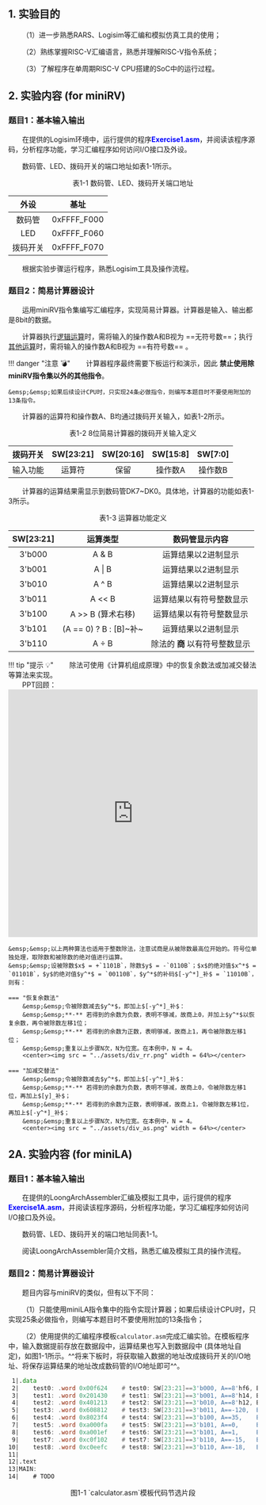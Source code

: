 ## 1. 实验目的

&emsp;&emsp;（1）进一步熟悉RARS、Logisim等汇编和模拟仿真工具的使用；

&emsp;&emsp;（2）熟练掌握RISC-V汇编语言，熟悉并理解RISC-V指令系统；

&emsp;&emsp;（3）了解程序在单周期RISC-V CPU搭建的SoC中的运行过程。



## 2. 实验内容 (for miniRV)

### 题目1：基本输入输出

&emsp;&emsp;在提供的Logisim环境中，运行提供的程序<font color = blue>**Exercise1.asm**</font>，并阅读该程序源码，分析程序功能，学习汇编程序如何访问I/O接口及外设。

&emsp;&emsp;数码管、LED、拨码开关的端口地址如表1-1所示。

<center>表1-1 数码管、LED、拨码开关端口地址</center>
<center>

| 外设 | 基址 |
| :-: | :-: |
| 数码管 | 0xFFFF_F000 |
| LED | 0xFFFF_F060 |
| 拨码开关 | 0xFFFF_F070 |

</center>

&emsp;&emsp;根据实验步骤运行程序，熟悉Logisim工具及操作流程。

### 题目2：简易计算器设计

&emsp;&emsp;运用miniRV指令集编写汇编程序，实现简易计算器。计算器是输入、输出都是8bit的数据。

&emsp;&emsp;计算器执行<u>逻辑运算</u>时，需将输入的操作数A和B视为 ==无符号数==；执行<u>其他运算</u>时，需将输入的操作数A和B视为 ==有符号数== 。

!!! danger "注意 :bomb:"
    &emsp;&emsp;计算器程序最终需要下板运行和演示，因此 **禁止使用除miniRV指令集以外的其他指令**。
    
    &emsp;&emsp;如果后续设计CPU时，只实现24条必做指令，则编写本题目时不要使用附加的13条指令。

&emsp;&emsp;计算器的运算符和操作数A、B均通过拨码开关输入，如表1-2所示。

<center>表1-2 8位简易计算器的拨码开关输入定义</center>
<center>

| 拨码开关 | SW[23:21] | SW[20:16] | SW[15:8] | SW[7:0] |
| :-: | :-: | :-: | :-: | :-: |
| 输入功能 | 运算符 | 保留 | 操作数A | 操作数B |

</center>

&emsp;&emsp;计算器的运算结果需显示到数码管DK7~DK0。具体地，计算器的功能如表1-3所示。

<center>表1-3 运算器功能定义</center>
<center>

| SW[23:21] | 运算类型 | 数码管显示内容 |
| :-: | :-: | :-: |
| 3'b000 | A & B | 运算结果以2进制显示 |
| 3'b001 | A \| B | 运算结果以2进制显示 |
| 3'b010 | A ^ B | 运算结果以2进制显示 |
| 3'b011 | A << B | 运算结果以有符号整数显示 |
| 3'b100 | A >> B (算术右移) | 运算结果以有符号整数显示 |
| 3'b101 | (A == 0) ? B : [B]~补~ | 运算结果以2进制显示 |
| 3'b110 | A $\div$ B | 除法的 **商** 以有符号整数显示 |

</center>

!!! tip "提示 :bulb:"
    &emsp;&emsp;除法可使用《计算机组成原理》中的恢复余数法或加减交替法等算法来实现。  
    &emsp;&emsp;PPT回顾：  
    <embed src = "https://docs.qq.com/pdf/DZGF2cXhWUEhPdklk#page=50" width="100%" height="500">
    
    &emsp;&emsp;以上两种算法也适用于整数除法，注意试商是从被除数最高位开始的。符号位单独处理，取除数和被除数的绝对值进行运算。  
    &emsp;&emsp;设被除数$x$ = +`1101B`，除数$y$ = -`0110B`；$x$的绝对值$x^*$ = `01101B`，$y$的绝对值$y^*$ = `00110B`，$y^*$的补码$[-y^*]_补$ = `11010B`，则有：  
    
    === "恢复余数法"
        &emsp;&emsp;令被除数减去$y^*$，即加上$[-y^*]_补$：  
        &emsp;&emsp;**·** 若得到的余数为负数，表明不够减，故商上0，并加上$y^*$以恢复余数，再令被除数左移1位；  
        &emsp;&emsp;**·** 若得到的余数为正数，表明够减，故商上1，再令被除数左移1位；  
        &emsp;&emsp;重复以上步骤N次，N为位宽。在本例中，N = 4。
        <center><img src = "../assets/div_rr.png" width = 64%></center>
    
    === "加减交替法"
        &emsp;&emsp;令被除数减去$y^*$，即加上$[-y^*]_补$：  
        &emsp;&emsp;**·** 若得到的余数为负数，表明不够减，故商上0，令被除数左移1位，再加上$[y]_补$；  
        &emsp;&emsp;**·** 若得到的余数为正数，表明够减，故商上1，令被除数左移1位，再加上$[-y^*]_补$；  
        &emsp;&emsp;重复以上步骤N次，N为位宽。在本例中，N = 4。
        <center><img src = "../assets/div_as.png" width = 64%></center>



## 2A. 实验内容 (for miniLA)

### 题目1：基本输入输出

&emsp;&emsp;在提供的LoongArchAssembler汇编及模拟工具中，运行提供的程序<font color = blue>**Exercise1A.asm**</font>，并阅读该程序源码，分析程序功能，学习汇编程序如何访问I/O接口及外设。

&emsp;&emsp;数码管、LED、拨码开关的端口地址同表1-1。

&emsp;&emsp;阅读LoongArchAssembler简介文档，熟悉汇编及模拟工具的操作流程。

### 题目2：简易计算器设计

&emsp;&emsp;题目内容与miniRV的类似，但有以下不同：

&emsp;&emsp;（1）只能使用miniLA指令集中的指令实现计算器；如果后续设计CPU时，只实现25条必做指令，则编写本题目时不要使用附加的13条指令；

&emsp;&emsp;（2）使用提供的汇编程序模板`calculator.asm`完成汇编实验。在模板程序中，输入数据提前存放在数据段中，运算结果也写入到数据段中 (具体地址自定)，如图1-1所示。^^将来下板时，将获取输入数据的地址改成拨码开关的I/O地址、将保存运算结果的地址改成数码管的I/O地址即可^^。

``` asm
 1|.data
 2|    test0: .word 0x00f624    # test0: SW[23:21]==3'b000, A==8'hf6, B==8'h24
 3|    test1: .word 0x201430    # test1: SW[23:21]==3'b001, A==8'h14, B==8'h30
 4|    test2: .word 0x401213    # test2: SW[23:21]==3'b010, A==8'h12, B==8'h13
 5|    test3: .word 0x608812    # test3: SW[23:21]==3'b011, A==-120,  B==18
 6|    test4: .word 0x8023f4    # test4: SW[23:21]==3'b100, A==35,    B==-12
 7|    test5: .word 0xa000fa    # test5: SW[23:21]==3'b101, A==0,     B==-6
 8|    test6: .word 0xa001ef    # test6: SW[23:21]==3'b101, A==1,     B==-17
 9|    test7: .word 0xc0f102    # test7: SW[23:21]==3'b110, A==-15,   B==2
10|    test8: .word 0xc0eefc    # test8: SW[23:21]==3'b110, A==-18,   B==-4
11|
12|.text
13|MAIN:
14|    # TODO
```
<center>图1-1 `calculator.asm`模板代码节选片段</center>

